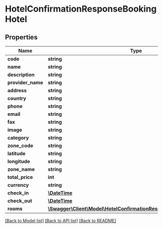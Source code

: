 # HotelConfirmationResponseBookingHotel

## Properties
Name | Type | Description | Notes
------------ | ------------- | ------------- | -------------
**code** | **string** |  | [optional] 
**name** | **string** |  | [optional] 
**description** | **string** |  | [optional] 
**provider_name** | **string** |  | [optional] 
**address** | **string** |  | [optional] 
**country** | **string** |  | [optional] 
**phone** | **string** |  | [optional] 
**email** | **string** |  | [optional] 
**fax** | **string** |  | [optional] 
**image** | **string** |  | [optional] 
**category** | **string** |  | [optional] 
**zone_code** | **string** |  | [optional] 
**latitude** | **string** |  | [optional] 
**longitude** | **string** |  | [optional] 
**zone_name** | **string** |  | [optional] 
**total_price** | **int** |  | [optional] 
**currency** | **string** |  | [optional] 
**check_in** | [**\DateTime**](\DateTime.md) |  | [optional] 
**check_out** | [**\DateTime**](\DateTime.md) |  | [optional] 
**rooms** | [**\Swagger\Client\Model\HotelConfirmationResponseBookingHotelRooms[]**](HotelConfirmationResponseBookingHotelRooms.md) |  | [optional] 

[[Back to Model list]](../../README.md#documentation-for-models) [[Back to API list]](../../README.md#documentation-for-api-endpoints) [[Back to README]](../../README.md)


